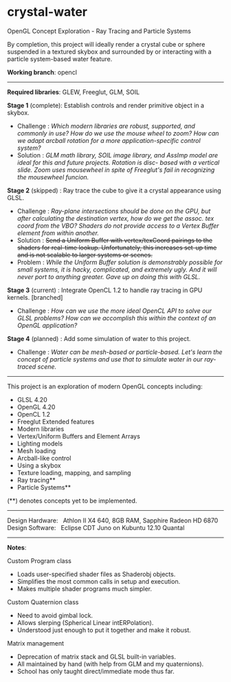 crystal-water
=============

OpenGL Concept Exploration - Ray Tracing and Particle Systems

By completion, this project will ideally render a crystal cube or sphere
suspended in a textured skybox and surrounded by or interacting with a
particle system-based water feature.

**Working branch**: opencl

___

**Required libraries**: GLEW, Freeglut, GLM, SOIL

**Stage 1** (complete): Establish controls and render primitive object in a skybox.  
 - Challenge : *Which modern libraries are robust, supported, and commonly
                        in use? How do we use the mouse wheel to zoom? How can we
                        adapt arcball rotation for a more application-specific
                        control system?*  
 - Solution : *GLM math library, SOIL image library, and AssImp model
                        are ideal for this and future projects. Rotation is disc-
                        based with a vertical slide. Zoom uses mousewheel in spite
                        of Freeglut's fail in recognizing the mousewheel funcion.*  

**Stage 2** (skipped) : Ray trace the cube to give it a crystal appearance using GLSL.  
 - Challenge : *Ray-plane intersections should be done on the GPU, but after
                        calculating the destination vertex, how do we get the assoc.
                        tex coord from the VBO?  Shaders do not provide access to a
                        Vertex Buffer element from within another.*  
 - Solution : ~~Send a Uniform Buffer with vertex/texCoord pairings to the
                        shaders for real-time lookup.  Unfortunately, this increases
                        set-up time and is not scalable to larger systems or scenes.~~  
 - Problem : *While the Uniform Buffer solution is demonstrably possible
                        for small systems, it is hacky, complicated, and extremely
                        ugly.  And it will never port to anything greater.  Gave up
                        on doing this with GLSL.*

  
**Stage 3** (current) : Integrate OpenCL 1.2 to handle ray tracing in GPU kernels. [branched]  
 - Challenge : *How can we use the more ideal OpenCL API to solve our GLSL
                        problems?  How can we accomplish this within the context of
                        an OpenGL application?*  
  
**Stage 4** (planned) : Add some simulation of water to this project.  
 - Challenge : *Water can be mesh-based or particle-based. Let's learn the
                        concept of particle systems and use that to simulate water
                        in our ray-traced scene.*  

___

This project is an exploration of modern OpenGL concepts including:
  - GLSL 4.20
  - OpenGL 4.20
  - OpenCL 1.2
  - Freeglut Extended features
  - Modern libraries
  - Vertex/Uniform Buffers and Element Arrays
  - Lighting models
  - Mesh loading
  - Arcball-like control
  - Using a skybox
  - Texture loading, mapping, and sampling
  - Ray tracing**
  - Particle Systems**

(**) denotes concepts yet to be implemented.

___

Design Hardware: &nbsp; Athlon II X4 640, 8GB RAM, Sapphire Radeon HD 6870  
Design Software: &nbsp; Eclipse CDT Juno on Kubuntu 12.10 Quantal

___

**Notes**:

Custom Program class
  - Loads user-specified shader files as Shaderobj objects.
  - Simplifies the most common calls in setup and execution.
  - Makes multiple shader programs much simpler.

Custom Quaternion class
  - Need to avoid gimbal lock.
  - Allows slerping (Spherical Linear intERPolation).
  - Understood just enough to put it together and make it robust.

Matrix management
  - Deprecation of matrix stack and GLSL built-in variables.
  - All maintained by hand (with help from GLM and my quaternions).
  - School has only taught direct/immediate mode thus far.
